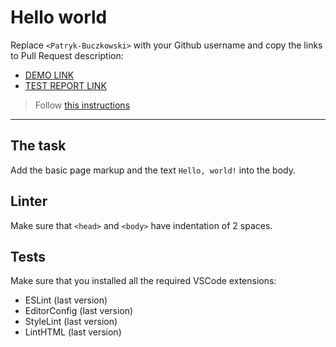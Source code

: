 # Hello world

Replace `<Patryk-Buczkowski>` with your Github username and copy the links to Pull Request description:
- [DEMO LINK](https://<Patryk-Buczkowski>.github.io/layout_hello-world/)
- [TEST REPORT LINK](https://<Patryk-Buczkowski>.github.io/layout_hello-world/report/html_report/)

> Follow [this instructions](https://mate-academy.github.io/layout_task-guideline/#how-to-solve-the-layout-tasks-on-github)
___

## The task

Add the basic page markup and the text `Hello, world!` into the body.

## Linter

Make sure that `<head>` and `<body>` have indentation of 2 spaces.

## Tests

Make sure that you installed all the required VSCode extensions:

- ESLint (last version)
- EditorConfig (last version)
- StyleLint (last version)
- LintHTML (last version)
